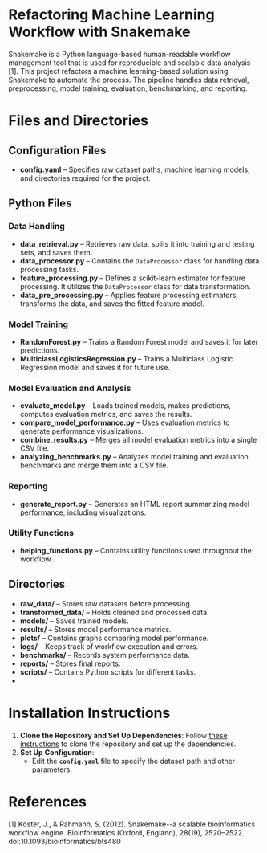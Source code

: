 # Refactoring Machine Learning Workflow with Snakemake
Snakemake is a Python language-based human-readable workflow management tool that is used for
reproducible and scalable data analysis [1]. This project refactors a machine learning-based solution using Snakemake to automate the process. The pipeline handles data retrieval, preprocessing, model training, evaluation, benchmarking, and reporting. 

# Files and Directories  

## Configuration Files  
- **config.yaml** – Specifies raw dataset paths, machine learning models, and directories required for the project.  

## Python Files  

### Data Handling  
- **data_retrieval.py** – Retrieves raw data, splits it into training and testing sets, and saves them.  
- **data_processor.py** – Contains the `DataProcessor` class for handling data processing tasks.  
- **feature_processing.py** – Defines a scikit-learn estimator for feature processing. It utilizes the `DataProcessor` class for data transformation.  
- **data_pre_processing.py** – Applies feature processing estimators, transforms the data, and saves the fitted feature model.  

### Model Training  
- **RandomForest.py** – Trains a Random Forest model and saves it for later predictions.  
- **MulticlassLogisticsRegression.py** – Trains a Multiclass Logistic Regression model and saves it for future use.  

### Model Evaluation and Analysis  
- **evaluate_model.py** – Loads trained models, makes predictions, computes evaluation metrics, and saves the results.  
- **compare_model_performance.py** – Uses evaluation metrics to generate performance visualizations.  
- **combine_results.py** – Merges all model evaluation metrics into a single CSV file.  
- **analyzing_benchmarks.py** – Analyzes model training and evaluation benchmarks and merge them into a CSV file.  

### Reporting  
- **generate_report.py** – Generates an HTML report summarizing model performance, including visualizations.  

### Utility Functions  
- **helping_functions.py** – Contains utility functions used throughout the workflow.  

## Directories  
- **raw_data/** – Stores raw datasets before processing.  
- **transformed_data/** – Holds cleaned and processed data.  
- **models/** – Saves trained models.  
- **results/** – Stores model performance metrics.  
- **plots/** – Contains graphs comparing model performance.  
- **logs/** – Keeps track of workflow execution and errors.  
- **benchmarks/** – Records system performance data.  
- **reports/** – Stores final reports.  
- **scripts/** – Contains Python scripts for different tasks.
- 
# Installation Instructions
1. **Clone the Repository and Set Up Dependencies**: Follow [these instructions](https://github.com/eshita53/Progmramming_6/tree/main?tab=readme-ov-file#progmramming_6) to clone the repository and set up the dependencies.
3. **Set Up Configuration**:
   - Edit the **`config.yaml`** file to specify the dataset path and other parameters.





















# References
[1] Köster, J., & Rahmann, S. (2012). Snakemake--a scalable bioinformatics workflow engine. Bioinformatics (Oxford, England), 28(19), 2520–2522. doi:10.1093/bioinformatics/bts480
